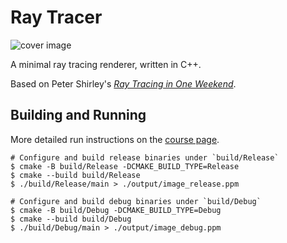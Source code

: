 # Ray Tracer
![cover image](https://github.com/kavalcio/raytracing/cover.jpg?raw=true)

A minimal ray tracing renderer, written in C++.

Based on Peter Shirley's [_Ray Tracing in One Weekend_](https://raytracing.github.io/books/RayTracingInOneWeekend.html).

## Building and Running
More detailed run instructions on the [course page](https://github.com/RayTracing/raytracing.github.io).
```shell
# Configure and build release binaries under `build/Release`
$ cmake -B build/Release -DCMAKE_BUILD_TYPE=Release
$ cmake --build build/Release
$ ./build/Release/main > ./output/image_release.ppm

# Configure and build debug binaries under `build/Debug`
$ cmake -B build/Debug -DCMAKE_BUILD_TYPE=Debug
$ cmake --build build/Debug
$ ./build/Debug/main > ./output/image_debug.ppm
```
